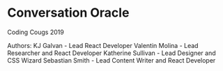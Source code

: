 # Conversation Oracle
Coding Cougs 2019

Authors:
KJ Galvan - Lead React Developer
Valentin Molina - Lead Researcher and React Developer
Katherine Sullivan - Lead Designer and CSS Wizard
Sebastian Smith - Lead Content Writer and React Developer